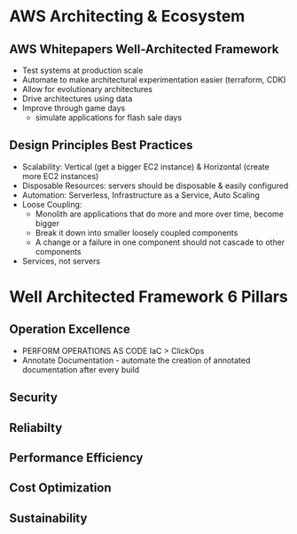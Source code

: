 # AWS Architecting & Ecosystem

## AWS Whitepapers Well-Architected Framework
- Test systems at production scale
- Automate to make architectural experimentation easier (terraform, CDK)
- Allow for evolutionary architectures
- Drive architectures using data
- Improve through game days
    - simulate applications for flash sale days

## Design Principles Best Practices 
- Scalability: Vertical (get a bigger EC2 instance) & Horizontal (create more EC2 instances) 
- Disposable Resources: servers should be disposable & easily configured
- Automation:  Serverless, Infrastructure as a Service, Auto Scaling
- Loose Coupling:
    - Monolith are applications that do more and more over time, become bigger
    - Break it down into smaller loosely  coupled components
    - A change or a failure in one component should not cascade to other components
- Services, not servers


# Well Architected Framework 6 Pillars
## Operation Excellence
- PERFORM OPERATIONS AS CODE IaC > ClickOps
- Annotate Documentation - automate the creation of annotated documentation after every build

## Security
## Reliabilty
## Performance Efficiency
## Cost Optimization
## Sustainability
